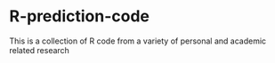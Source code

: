 # R-prediction-code

This is a collection of R code from a variety of personal and academic related research
